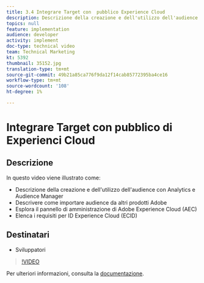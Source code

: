 ```yaml
---
title: 3.4 Integrare Target con  pubblico Experience Cloud
description: Descrizione della creazione e dell'utilizzo dell'audience con Analytics e  Audience Manager, Descrizione di come importare audience da altri prodotti  Adobe, Esplorazione del pannello di amministrazione Adobe Experience Cloud (AEC), Elenco dei requisiti per  ID Experience Cloud (ECID)
topics: null
feature: implementation
audience: developer
activity: implement
doc-type: technical video
team: Technical Marketing
kt: 5392
thumbnail: 35152.jpg
translation-type: tm+mt
source-git-commit: 49b21a85ca776f9da12f14cab85772395ba4ce16
workflow-type: tm+mt
source-wordcount: '108'
ht-degree: 1%

---
```



# Integrare Target con  pubblico di Experienci Cloud

## Descrizione

In questo video viene illustrato come:

* Descrizione della creazione e dell&#39;utilizzo dell&#39;audience con Analytics e  Audience Manager
* Descrivere come importare audience da altri prodotti  Adobe
* Esplora il pannello di amministrazione di Adobe Experience Cloud (AEC)
* Elenca i requisiti per  ID Experience Cloud (ECID)

## Destinatari

* Sviluppatori

>[!VIDEO](https://video.tv.adobe.com/v/35152/?quality=12)

Per ulteriori informazioni, consulta la [documentazione](https://docs.adobe.com/content/help/en/target/using/integrate/mmp.html).
